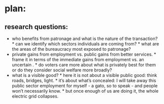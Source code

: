 # plan:

## research questions: 
* who benefits from patronage and what is the nature of the transaction?
        * can we identify which sectors individuals are coming from?
        * what are the areas of the bureaucracy most exposed to patronage?
* private gains from employment vs. public gains from better services.
        * frame it in terms of the immediate gains from employment vs. an uncertain .
        * do voters care more about what is privately best for them or do they consider social welfare more broadly?
* what is a visible good?
        * here it is not about a visible public good: think roads, bridges, light.
        * it’s about what’s concealed: I will take away this public sector employment for myself - a gato, so to speak - and people won’t necessarily know.
        * but once enough of us are doing it, the whole electric grid collapses.

